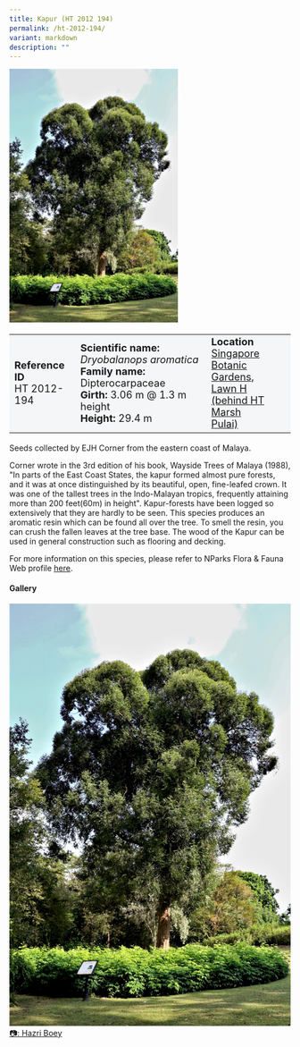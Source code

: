 ```yaml
---
title: Kapur (HT 2012 194)
permalink: /ht-2012-194/
variant: markdown
description: ""
---
```

<div class="isomer-image-wrapper">
<img style="width: 60%" src="/images/Heritage_trees_photos/dryoaro_ht2012-194_habit.jpg">
</div><table style="minWidth: 100px; font-size: 18px; background: #F4F6F7">
<tbody><tr>
<td rowspan="1" colspan="1">
<strong>Reference ID</strong>
<br>HT 2012-194
</td>
<td rowspan="1" colspan="1">
	<strong>Scientific name:</strong> <em>Dryobalanops aromatica</em>
<br><strong>Family name: </strong>Dipterocarpaceae
<br><strong>Girth: </strong>3.06 m @ 1.3 m height
<br><strong>Height: </strong>29.4 m
</td>
<td rowspan="1" colspan="1">
<strong>Location</strong><a href="https://www.onemap.gov.sg/?lat=1.309289999998747&amp;lng=103.81606000000173">
 <br>Singapore Botanic Gardens,<br>Lawn H (behind HT Marsh<br>Pulai)</a>
</td>
</tr>
</tbody>
</table>
<p>Seeds collected by EJH Corner from the eastern coast of Malaya.</p>
  
<p>Corner wrote in the 3rd edition of his book, Wayside Trees of Malaya (1988), "In parts of the East Coast States, the kapur formed almost pure forests, and it was at once distinguished by its beautiful, open, fine-leafed crown. It was one of the tallest trees in the Indo-Malayan tropics, frequently attaining more than 200 feet(60m) in height". Kapur-forests have been logged so extensively that they are hardly to be seen. This species produces an aromatic resin which can be found all over the tree. To smell the resin, you can crush the fallen leaves at the tree base. The wood of the Kapur can be used in general construction such as flooring and decking.</p>

<p>For more information on this species, please refer to NParks Flora &amp; Fauna Web profile <a href="https://www.nparks.gov.sg/florafaunaweb/flora/2/8/2862">here</a>.</p>

<h4><b>Gallery</b></h4>
<div class="isomer-card-grid">
<a href="/images/Heritage_trees_photos/dryoaro_ht2012-194_habit.jpg" class="isomer-card">
<div class="isomer-card-image">
<div class="isomer-image-wrapper"><img src="/images/Heritage_trees_photos/dryoaro_ht2012-194_habit.jpg"></div></div>
<div class="isomer-card-body"><div class="isomer-card-description">📷: Hazri Boey</div></div></a><br></div>